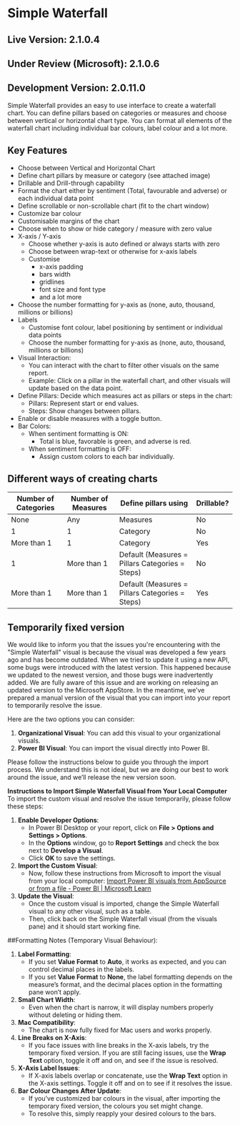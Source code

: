 # Simple Waterfall

## Live Version: 2.1.0.4

## Under Review (Microsoft): 2.1.0.6

## Development Version: 2.0.11.0

Simple Waterfall provides an easy to use interface to create a waterfall chart. You can define pillars based on categories or measures and choose between vertical or horizontal chart type. You can format all elements of the waterfall chart including individual bar colours, label colour and a lot more. 

## Key Features
-	Choose between Vertical and Horizontal Chart
-	Define chart pillars by measure or category (see attached image)
-	Drillable and Drill-through capability
-	Format the chart either by sentiment (Total, favourable and adverse) or each individual data point
-	Define scrollable or non-scrollable chart (fit to the chart window)
-	Customize bar colour
-	Customisable margins of the chart
-	Choose when to show or hide category / measure with zero value 
-	X-axis / Y-axis
    -	Choose whether y-axis is auto defined or always starts with zero
    -	Choose between wrap-text or otherwise for x-axis labels
    -	Customise
        -	x-axis padding
        -	bars width
        -	gridlines
        -	font size and font type
        -	and a lot more
  -	Choose the number formatting for y-axis as (none, auto, thousand, millions or billions)
-	Labels
    -	Customise font colour, label positioning by sentiment or individual data points
    -	Choose the number formatting for y-axis as (none, auto, thousand, millions or billions)
-   Visual Interaction: 
    -   You can interact with the chart to filter other visuals on the same report.
    -   Example: Click on a pillar in the waterfall chart, and other visuals will update based on the data point.
-   Define Pillars: 
    Decide which measures act as pillars or steps in the chart:
    -   Pillars: Represent start or end values.
    -   Steps: Show changes between pillars. 
-   Enable or disable measures with a toggle button. 
-   Bar Colors:
    -   When sentiment formatting is ON: 
        -   Total is blue, favorable is green, and adverse is red.
    -   When sentiment formatting is OFF:
        -   Assign custom colors to each bar individually. 

## Different ways of creating charts

| Number of Categories |	Number of Measures |	Define pillars using | Drillable? |
| -------------------  | ------------------- | --------------- | ------------- |  
| None |	Any |	Measures |	No |
| 1 |	1 |	Category | No |
| More than 1 |	1 |	Category |	Yes|
| 1 |	More than 1	| Default (Measures = Pillars  Categories = Steps) | No |
| More than 1 |	More than 1 |	Default (Measures = Pillars Categories = Steps) |	Yes |


## Temporarily fixed version
We would like to inform you that the issues you're encountering with the "Simple Waterfall" visual is because the visual was developed a few years ago and has become outdated. When we tried to update it using a new API, some bugs were introduced with the latest version. This happened because we updated to the newest version, and those bugs were inadvertently added. We are fully aware of this issue and are working on releasing an updated version to the Microsoft AppStore. In the meantime, we’ve prepared a manual version of the visual that you can import into your report to temporarily resolve the issue. 

Here are the two options you can consider: 
1. **Organizational Visual**: You can add this visual to your organizational visuals.
2. **Power BI Visual**: You can import the visual directly into Power BI. 

Please follow the instructions below to guide you through the import process. We understand this is not ideal, but we are doing our best to work around the issue, and we’ll release the new version soon.

**Instructions to Import Simple Waterfall Visual from Your Local Computer**
To import the custom visual and resolve the issue temporarily, please follow these steps: 
1. **Enable Developer Options**:
    - In Power BI Desktop or your report, click on **File > Options and Settings > Options**.
    - In the **Options** window, go to **Report Settings** and check the box next to **Develop a Visual**.
    - Click **OK** to save the settings.
2. **Import the Custom Visual**:
    - Now, follow these instructions from Microsoft to import the visual from your local computer: [Import Power BI visuals from AppSource or from a file - Power BI | Microsoft Learn](https://learn.microsoft.com/en-us/power-bi/developer/visuals/import-visual)
3. **Update the Visual**:
    - Once the custom visual is imported, change the Simple Waterfall visual to any other visual, such as a table.
    - Then, click back on the Simple Waterfall visual (from the visuals pane) and it should start working fine.

##Formatting Notes (Temporary Visual Behaviour):

1. **Label Formatting**:
    - If you set **Value Format** to **Auto**, it works as expected, and you can control decimal places in the labels.
    - If you set **Value Format** to **None**, the label formatting depends on the measure’s format, and the decimal places option in the formatting pane won’t apply.
2. **Small Chart Width**:
    - Even when the chart is narrow, it will display numbers properly without deleting or hiding them.
3. **Mac Compatibility**:
    - The chart is now fully fixed for Mac users and works properly.
4. **Line Breaks on X-Axis**:
    - If you face issues with line breaks in the X-axis labels, try the temporary fixed version. If you are still facing issues, use the **Wrap Text** option, toggle it off and on, and see if the issue is resolved.
5. **X-Axis Label Issues**:
    - If X-axis labels overlap or concatenate, use the **Wrap Text** option in the X-axis settings. Toggle it off and on to see if it resolves the issue.
6. **Bar Colour Changes After Update**:
    - If you’ve customized bar colours  in the visual, after importing the temporary fixed version, the colours  you set might change. 
    - To resolve this, simply reapply your desired colours  to the bars.
